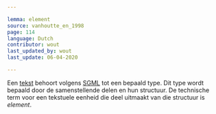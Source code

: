 ```yaml
---

lemma: element
source: vanhoutte_en_1998
page: 114
language: Dutch
contributor: wout
last_updated_by: wout
last_update: 06-04-2020

---
```


Een [tekst](text.html) behoort volgens [SGML](SGML.html) tot een bepaald type. Dit type wordt bepaald door de samenstellende delen en hun structuur. De technische term voor een tekstuele eenheid die deel uitmaakt van die structuur is _element_.
